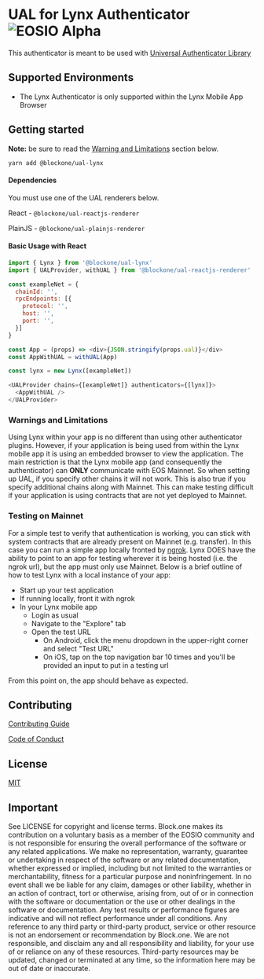 # UAL for Lynx Authenticator ![EOSIO Alpha](https://img.shields.io/badge/EOSIO-Alpha-blue.svg)

This authenticator is meant to be used with [Universal Authenticator Library](https://github.com/EOSIO/universal-authenticator-library)

## Supported Environments
- The Lynx Authenticator is only supported within the Lynx Mobile App Browser

## Getting started

**Note:** be sure to read the [Warning and Limitations](#warning-and-limitations) section below.

`yarn add @blockone/ual-lynx`

#### Dependencies

You must use one of the UAL renderers below.

React - `@blockone/ual-reactjs-renderer`


PlainJS - `@blockone/ual-plainjs-renderer`


#### Basic Usage with React

```javascript
import { Lynx } from '@blockone/ual-lynx'
import { UALProvider, withUAL } from '@blockone/ual-reactjs-renderer'

const exampleNet = {
  chainId: '',
  rpcEndpoints: [{
    protocol: '',
    host: '',
    port: '',
  }]
}

const App = (props) => <div>{JSON.stringify(props.ual)}</div>
const AppWithUAL = withUAL(App)

const lynx = new Lynx([exampleNet])

<UALProvider chains={[exampleNet]} authenticators={[lynx]}>
  <AppWithUAL />
</UALProvider>
```

### Warnings and Limitations
Using Lynx within your app is no different than using other authenticator plugins. However, if your application is being used from within the Lynx mobile app it is using an embedded browser to view the application. The main restriction is that the Lynx mobile app (and consequently the authenticator) can **ONLY** communicate with EOS Mainnet. So when setting up UAL, if you specify other chains it will not work. This is also true if you specify additional chains along with Mainnet. This can make testing difficult if your application is using contracts that are not yet deployed to Mainnet.

### Testing on Mainnet
For a simple test to verify that authentication is working, you can stick with system contracts that are already present on Mainnet (e.g. transfer). In this case you can run a simple app locally fronted by [ngrok](https://ngrok.com/). Lynx DOES have the ability to point to an app for testing wherever it is being hosted (i.e. the ngrok url), but the app must only use Mainnet. Below is a brief outline of how to test Lynx with a local instance of your app:

* Start up your test application
* If running locally, front it with ngrok
* In your Lynx mobile app
  - Login as usual
  - Navigate to the "Explore" tab
  - Open the test URL
    * On Android, click the menu dropdown in the upper-right corner and select "Test URL"
    * On iOS, tap on the top navigation bar 10 times and you'll be provided an input to put in a testing url

From this point on, the app should behave as expected.

## Contributing

[Contributing Guide](https://github.com/EOSIO/ual-lynx/blob/develop/CONTRIBUTING.md)

[Code of Conduct](https://github.com/EOSIO/ual-lynx/blob/develop/CONTRIBUTING.md#conduct)

## License

[MIT](https://github.com/EOSIO/ual-lynx/blob/develop/LICENSE)

## Important

See LICENSE for copyright and license terms.  Block.one makes its contribution on a voluntary basis as a member of the EOSIO community and is not responsible for ensuring the overall performance of the software or any related applications.  We make no representation, warranty, guarantee or undertaking in respect of the software or any related documentation, whether expressed or implied, including but not limited to the warranties or merchantability, fitness for a particular purpose and noninfringement. In no event shall we be liable for any claim, damages or other liability, whether in an action of contract, tort or otherwise, arising from, out of or in connection with the software or documentation or the use or other dealings in the software or documentation.  Any test results or performance figures are indicative and will not reflect performance under all conditions.  Any reference to any third party or third-party product, service or other resource is not an endorsement or recommendation by Block.one.  We are not responsible, and disclaim any and all responsibility and liability, for your use of or reliance on any of these resources. Third-party resources may be updated, changed or terminated at any time, so the information here may be out of date or inaccurate.
